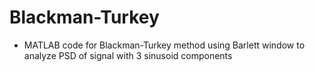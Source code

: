 # Blackman-Turkey
- MATLAB code for Blackman-Turkey method using Barlett window to analyze PSD of signal with 3 sinusoid components
